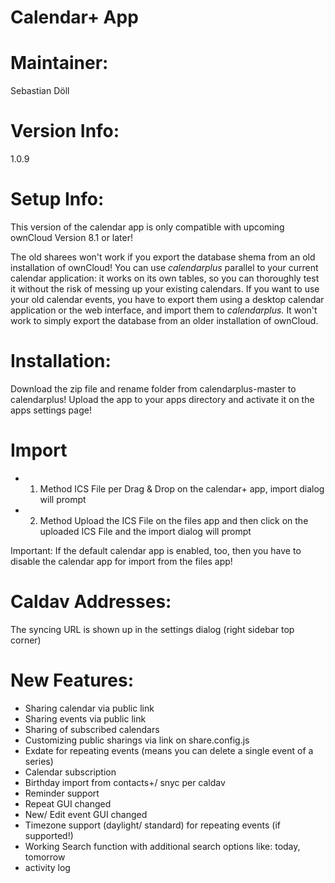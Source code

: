 Calendar+ App
=============

Maintainer:
===========
Sebastian Döll

Version Info:
============
1.0.9

Setup Info:
===========
This version of the calendar app is only compatible with upcoming ownCloud Version 8.1 or later!

The old sharees won't work if you export the database shema from an old installation of ownCloud!
You can use *calendarplus* parallel to your current calendar application: it works on its own tables, so you can thoroughly test it without the risk of messing up your existing calendars. If you want to use your old calendar events, you have to export them using a desktop calendar application or the web interface, and import them to *calendarplus.* It won't work to simply export the database from an older installation of ownCloud.


Installation:
=============
Download the zip file and rename folder from calendarplus-master to calendarplus! Upload the app to your apps directory and activate it on the apps settings page!

Import
======
- 1. Method
ICS File per Drag & Drop on the calendar+ app,  import dialog will prompt
- 2. Method
Upload the ICS File on the files app and then click on the uploaded ICS File and the import dialog will prompt

Important:
If the default calendar app is enabled, too, then you have to disable the calendar app for import from the files app!

Caldav Addresses:
==================
The syncing URL is shown up in the settings dialog (right sidebar top corner)

New Features:
=============
- Sharing calendar via public link 
- Sharing events via public link
- Sharing of subscribed calendars
- Customizing public sharings via link on share.config.js
- Exdate for repeating events (means you can delete a single event of a series)
- Calendar subscription
- Birthday import from contacts+/ snyc per caldav
- Reminder support
- Repeat GUI changed
- New/ Edit event GUI changed
- Timezone support (daylight/ standard) for repeating events (if supported!)
- Working Search function with additional search options like: today, tomorrow
- activity log

